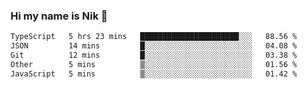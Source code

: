 ### Hi my name is Nik 👋

<!--
**NikDoe/NikDoe** is a ✨ _special_ ✨ repository because its `README.md` (this file) appears on your GitHub profile.

Here are some ideas to get you started:

- 🔭 I’m currently working on ...
- 🌱 I’m currently learning ...
- 👯 I’m looking to collaborate on ...
- 🤔 I’m looking for help with ...
- 💬 Ask me about ...
- 📫 How to reach me: ...
- 😄 Pronouns: ...
- ⚡ Fun fact: ...
-->

<!--START_SECTION:waka-->

```txt
TypeScript   5 hrs 23 mins   ██████████████████████░░░   88.56 %
JSON         14 mins         █░░░░░░░░░░░░░░░░░░░░░░░░   04.08 %
Git          12 mins         █░░░░░░░░░░░░░░░░░░░░░░░░   03.38 %
Other        5 mins          ▒░░░░░░░░░░░░░░░░░░░░░░░░   01.56 %
JavaScript   5 mins          ▒░░░░░░░░░░░░░░░░░░░░░░░░   01.42 %
```

<!--END_SECTION:waka-->
